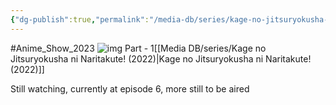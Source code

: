 ```yaml
---
{"dg-publish":true,"permalink":"/media-db/series/kage-no-jitsuryokusha-ni-naritakute-2nd-season-2023/","title":"Kage no Jitsuryokusha ni Naritakute! 2nd Season","tags":["mediaDB/tv/series"],"noteIcon":"1"}
---
```


#Anime_Show_2023 
![img](https://cdn.myanimelist.net/images/anime/1622/139331.jpg)
Part - 1[[Media DB/series/Kage no Jitsuryokusha ni Naritakute! (2022)\|Kage no Jitsuryokusha ni Naritakute! (2022)]]

Still watching, currently at episode 6, more still to be aired